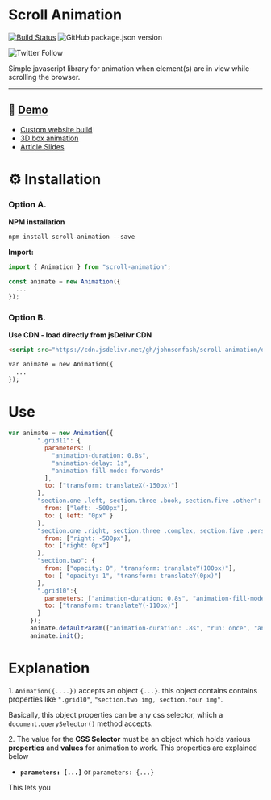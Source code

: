 # **Scroll Animation**

[![Build Status](https://travis-ci.com/johnsonfash/scroll-animation.svg?branch=master)](https://travis-ci.com/johnsonfash/scroll-animation) ![GitHub package.json version](https://img.shields.io/github/package-json/v/johnsonfash/scroll-animation)

![Twitter Follow](https://img.shields.io/twitter/follow/iamJohnsonFash?style=social)

Simple javascript library for animation when element(s) are in view while scrolling the browser.

* * *

## 🚀 **[Demo](https://johnsonfash.github.io/scroll-animation/website.html)**

- [Custom website build](https://johnsonfash.github.io/scroll-animation/website.html)
- [3D box animation](https://johnsonfash.github.io/scroll-animation/3d-box.html)
- [Article Slides](https://johnsonfash.github.io/scroll-animation/articles.html)

# ⚙ **Installation**

### **Option A.**

**NPM installation**

```html
npm install scroll-animation --save
```

**Import:**

```javascript
import { Animation } from "scroll-animation";

const animate = new Animation({
  ...
});
```

### **Option B.**

**Use CDN - load directly from jsDelivr CDN**

```html
<script src="https://cdn.jsdelivr.net/gh/johnsonfash/scroll-animation/dist/animate.bundle.min.js"></script>

var animate = new Animation({
  ...
});
```

# **Use**

```javascript
var animate = new Animation({
        ".grid11": {
          parameters: [
            "animation-duration: 0.8s",
            "animation-delay: 1s",
            "animation-fill-mode: forwards"
          ],
          to: ["transform: translateX(-150px)"]
        },
        "section.one .left, section.three .book, section.five .other": {
          from: ["left: -500px"],
          to: { left: "0px" }
        },
        "section.one .right, section.three .complex, section.five .person": {
          from: ["right: -500px"],
          to: ["right: 0px"]
        },
        "section.two": {
          from: ["opacity: 0", "transform: translateY(100px)"],
          to: [ "opacity: 1", "transform: translateY(0px)"]
        },
        ".grid10":{
          parameters: ["animation-duration: 0.8s", "animation-fill-mode: forwards"],
          to: ["transform: translateY(-110px)"]
        }
      });
      animate.defaultParam(["animation-duration: .8s", "run: once", "animation-fill-mode: forwards","pixel-correction: -100px", "animation-time-function: ease-out"]);
      animate.init();
```

# **Explanation**

1\. `Animation({....})` accepts an object `{...}`. this object contains contains properties like `".grid10"`, `"section.two img, section.four img"`.

Basically, this object properties can be any css selector, which a `document.querySelector()` method accepts.

2\. The value for the **CSS Selector** must be an object which holds various **properties** and **values** for animation to work. This properties are explained below

- **`parameters: [...]`** or `parameters: {...}`

This lets you